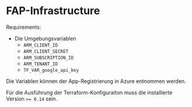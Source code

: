 # FAP-Infrastructure
Requirements:
* Die Umgebungsvariablen 
  * `ARM_CLIENT_ID`
  * `ARM_CLIENT_SECRET`
  * `ARM_SUBSCRIPTION_ID`
  * `ARM_TENANT_ID`
  * `TF_VAR_google_api_key`
    
Die Variablen können der App-Registrierung in Azure entnommen werden.

Für die Ausführung der Terraform-Konfiguraiton muss die installierte Version `>= 0.14` sein.
